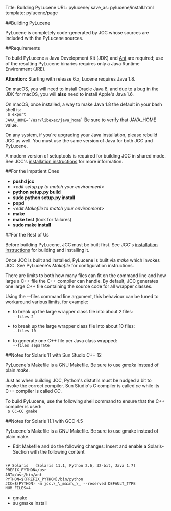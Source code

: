 Title: Building PyLucene
URL: pylucene/
save_as: pylucene/install.html
template: pylucene/page

##Building PyLucene

PyLucene is completely code-generated by JCC whose sources are
included with the PyLucene sources.<br/>


##Requirements

To build PyLucene a Java Development Kit (JDK)
and <a href="https://ant.apache.org">Ant</a> are required; use of the
resulting PyLucene binaries requires only a Java Runtime Environment
(JRE).

<b>Attention:</b> Starting with release 6.x, Lucene requires Java 1.8.

On macOS, you will need to install Oracle Java 8, and due to a
[bug](https://bugs.openjdk.java.net/browse/JDK-7131356) in the JDK for macOS,
you will **also** need to install Apple's Java 1.6.

On macOS, once installed, a way to make Java 1.8 the default in your bash
shell is:<br/>
 <code>  $ export JAVA_HOME=\`/usr/libexec/java_home\`</code>
Be sure to verify that JAVA_HOME value.

On any system, if you're upgrading your Java installation, please rebuild
JCC as well. You must use the same version of Java for both JCC and PyLucene.


A modern version of setuptools is required for building JCC in shared mode.
See JCC's <a href="jcc/install.html">installation instructions</a> for more
information.


##For the Impatient Ones

- <b>pushd jcc</b>
- <i>&lt;edit _setup.py_ to match your environment&gt;</i>
- <b>python setup.py build</b>
- <b>sudo python setup.py install</b>
- <b>popd</b>
- <i>&lt;edit _Makefile_ to match your environment&gt;</i>
- <b>make</b>
- <b>make test</b> (look for failures)
- <b>sudo make install</b>


##For the Rest of Us

Before building PyLucene, JCC must be
built first. See
JCC's <a href="jcc/install.html">installation
instructions</a> for building and installing it.

Once JCC is built and installed, PyLucene is built
via <i>make</i> which invokes JCC. See PyLucene's
<i>Makefile</i> for configuration instructions.

There are limits to both how many files can fit on the command
line and how large a C++ file the C++ compiler can handle.
By default, JCC generates one large C++ file containing the source
code for all wrapper classes.

Using the --files command line argument, this behaviour can be
tuned to workaround various limits, for example:


- to break up the large wrapper class file into about 2 files:<br/>
<code>--files 2</code>

- to break up the large wrapper class file into about 10 files:<br/>
<code>--files 10</code>

- to generate one C++ file per Java class wrapped:<br/>
<code>--files separate</code>


##Notes for Solaris 11 with Sun Studio C++ 12

PyLucene's Makefile is a GNU Makefile. Be sure to
use <i>gmake</i> instead of plain <i>make</i>.


Just as when building JCC, Python's distutils must be nudged a bit to
invoke the correct compiler. Sun Studio's C compiler is
called <i>cc</i> while its C++ compiler is
called <i>CC</i>.<br/>

To build PyLucene, use the following shell command to ensure that
the C++ compiler is used:<br/>
<code>
$ CC=CC gmake
</code>


##Notes for Solaris 11.1 with GCC 4.5

PyLucene's Makefile is a GNU Makefile. Be sure to use gmake instead of plain
make.

- Edit Makefile and do the following changes:
Insert and enable a Solaris-Section with the following content
<pre><code>
\# Solaris   (Solaris 11.1, Python 2.6, 32-bit, Java 1.7)
PREFIX_PYTHON=/usr
ANT=/usr/bin/ant
PYTHON=$(PREFIX_PYTHON)/bin/python
JCC=$(PYTHON) -m jcc.\_\_main\_\_ --reserved DEFAULT_TYPE
NUM_FILES=4
</code></pre>
- gmake
- su gmake install

